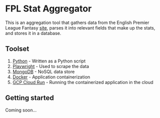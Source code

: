 # FPL Stat Aggregator

This is an aggregation tool that gathers data from the English Premier League Fantasy [site](https://fantasy.premierleague.com/statistics), parses it into relevant fields that make up the stats, and stores it in a database.

## Toolset

1. [Python](https://www.python.org/) - Written as a Python script
2. [Playwright](https://playwright.dev/python/docs/intro) - Used to scrape the data
3. [MongoDB](https://www.mongodb.com/) - NoSQL data store
4. [Docker](https://www.docker.com/) - Application containerization
5. [GCP Cloud Run](https://cloud.google.com/run?hl=en) - Running the containerized application in the cloud

## Getting started

Coming soon...
